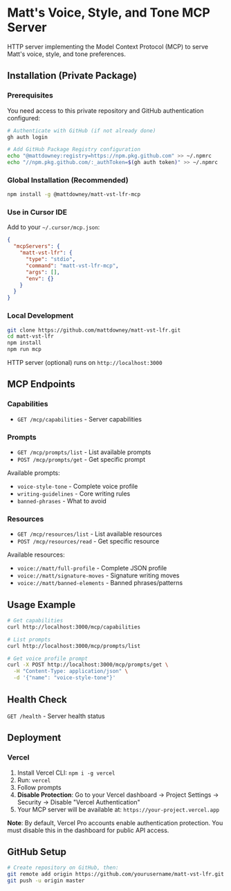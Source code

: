 # Matt's Voice, Style, and Tone MCP Server

HTTP server implementing the Model Context Protocol (MCP) to serve Matt's voice, style, and tone preferences.

## Installation (Private Package)

### Prerequisites
You need access to this private repository and GitHub authentication configured:
```bash
# Authenticate with GitHub (if not already done)
gh auth login

# Add GitHub Package Registry configuration
echo "@mattdowney:registry=https://npm.pkg.github.com" >> ~/.npmrc
echo "//npm.pkg.github.com/:_authToken=$(gh auth token)" >> ~/.npmrc
```

### Global Installation (Recommended)
```bash
npm install -g @mattdowney/matt-vst-lfr-mcp
```

### Use in Cursor IDE
Add to your `~/.cursor/mcp.json`:
```json
{
  "mcpServers": {
    "matt-vst-lfr": {
      "type": "stdio",
      "command": "matt-vst-lfr-mcp",
      "args": [],
      "env": {}
    }
  }
}
```

### Local Development
```bash
git clone https://github.com/mattdowney/matt-vst-lfr.git
cd matt-vst-lfr
npm install
npm run mcp
```

HTTP server (optional) runs on `http://localhost:3000`

## MCP Endpoints

### Capabilities
- `GET /mcp/capabilities` - Server capabilities

### Prompts
- `GET /mcp/prompts/list` - List available prompts
- `POST /mcp/prompts/get` - Get specific prompt

Available prompts:
- `voice-style-tone` - Complete voice profile
- `writing-guidelines` - Core writing rules
- `banned-phrases` - What to avoid

### Resources
- `GET /mcp/resources/list` - List available resources
- `POST /mcp/resources/read` - Get specific resource

Available resources:
- `voice://matt/full-profile` - Complete JSON profile
- `voice://matt/signature-moves` - Signature writing moves
- `voice://matt/banned-elements` - Banned phrases/patterns

## Usage Example

```bash
# Get capabilities
curl http://localhost:3000/mcp/capabilities

# List prompts
curl http://localhost:3000/mcp/prompts/list

# Get voice profile prompt
curl -X POST http://localhost:3000/mcp/prompts/get \
  -H "Content-Type: application/json" \
  -d '{"name": "voice-style-tone"}'
```

## Health Check

`GET /health` - Server health status

## Deployment

### Vercel
1. Install Vercel CLI: `npm i -g vercel`
2. Run: `vercel`
3. Follow prompts
4. **Disable Protection**: Go to your Vercel dashboard → Project Settings → Security → Disable "Vercel Authentication"
5. Your MCP server will be available at: `https://your-project.vercel.app`

**Note**: By default, Vercel Pro accounts enable authentication protection. You must disable this in the dashboard for public API access.

## GitHub Setup

```bash
# Create repository on GitHub, then:
git remote add origin https://github.com/yourusername/matt-vst-lfr.git
git push -u origin master
``` 